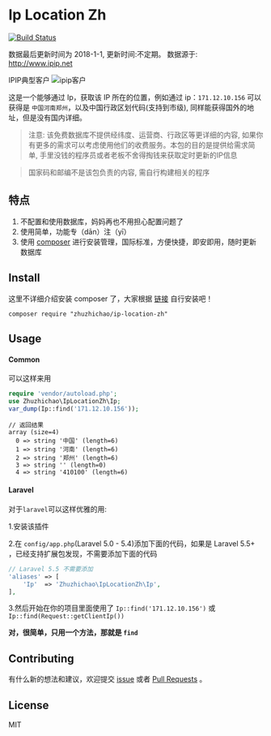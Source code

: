 # Ip Location Zh
[![Build Status](https://api.travis-ci.org/zhuzhichao/ip-location-zh.svg?branch=master)](https://travis-ci.org/zhuzhichao/ip-location-zh)

数据最后更新时间为 2018-1-1, 更新时间:不定期。 数据源于: http://www.ipip.net

IPIP典型客户
![ipip客户](http://img.zhuzhichao.com/ipipservercom.png)

这是一个能够通过 Ip，获取该 IP 所在的位置，例如通过 ip：`171.12.10.156` 可以获得是 `中国河南郑州`，以及中国行政区划代码(支持到市级), 同样能获得国外的地址，但是没有国内详细。

>注意: 该免费数据库不提供经纬度、运营商、行政区等更详细的内容, 如果你有更多的需求可以考虑使用他们的收费服务。本包的目的是提供给需求简单, 手里没钱的程序员或者老板不舍得掏钱来获取定时更新的IP信息

>国家码和邮编不是该包负责的内容, 需自行构建相关的程序


## 特点

1. 不配置和使用数据库，妈妈再也不用担心配置问题了
2. 使用简单，功能专（dān）注（yī）
3. 使用 [composer](https://getcomposer.org/) 进行安装管理，国际标准，方便快捷，即安即用，随时更新数据库

## Install

这里不详细介绍安装 composer 了，大家根据 [链接](https://getcomposer.org/) 自行安装吧！

`composer require "zhuzhichao/ip-location-zh"`

## Usage

#### Common

可以这样来用

```php
require 'vendor/autoload.php';  
use Zhuzhichao\IpLocationZh\Ip;  
var_dump(Ip::find('171.12.10.156'));
```

```
// 返回结果
array (size=4)
  0 => string '中国' (length=6)
  1 => string '河南' (length=6)
  2 => string '郑州' (length=6)
  3 => string '' (length=0)
  4 => string '410100' (length=6)
```

#### Laravel

对于`laravel`可以这样优雅的用:

1.安装该插件

2.在 `config/app.php`(Laravel 5.0 - 5.4)添加下面的代码，如果是 Laravel 5.5+ ，已经支持扩展包发现，不需要添加下面的代码

```php
// Laravel 5.5 不需要添加
'aliases' => [
    'Ip'  => 'Zhuzhichao\IpLocationZh\Ip', 
],
```

3.然后开始在你的项目里面使用了 `Ip::find('171.12.10.156')` 或 `Ip::find(Request::getClientIp())`


**对，很简单，只用一个方法，那就是 `find`**

## Contributing
有什么新的想法和建议，欢迎提交 [issue](https://github.com/zhuzhichao/ip-location-zh/issues) 或者 [Pull Requests](https://github.com/zhuzhichao/ip-location-zh/pulls) 。

## License
MIT

